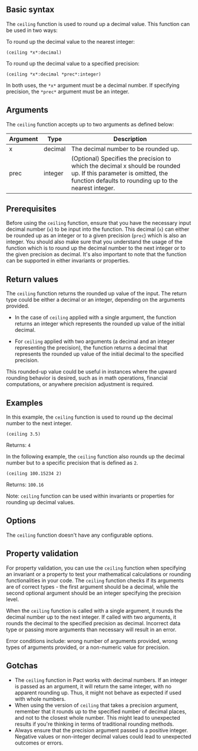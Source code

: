 ## Basic syntax

The `ceiling` function is used to round up a decimal value. This function can be used in two ways:

To round up the decimal value to the nearest integer:

```pact
(ceiling *x*:decimal)
```

To round up the decimal value to a specified precision:

```pact
(ceiling *x*:decimal *prec*:integer)
```

In both uses, the `*x*` argument must be a decimal number. If specifying precision, the `*prec*` argument must be an integer.


## Arguments

The `ceiling` function accepts up to two arguments as defined below:

| Argument | Type | Description |
| --- | --- | --- |
| x | decimal | The decimal number to be rounded up. |
| prec | integer | (Optional) Specifies the precision to which the decimal x should be rounded up. If this parameter is omitted, the function defaults to rounding up to the nearest integer. |

## Prerequisites

Before using the `ceiling` function, ensure that you have the necessary input decimal number (`x`) to be input into the function. This decimal (`x`) can either be rounded up as an integer or to a given precision (`prec`) which is also an integer. You should also make sure that you understand the usage of the function which is to round up the decimal number to the next integer or to the given precision as decimal. It's also important to note that the function can be supported in either invariants or properties.

## Return values

The `ceiling` function returns the rounded up value of the input. The return type could be either a decimal or an integer, depending on the arguments provided.

- In the case of `ceiling` applied with a single argument, the function returns an integer which represents the rounded up value of the initial decimal.

- For `ceiling` applied with two arguments (a decimal and an integer representing the precision), the function returns a decimal that represents the rounded up value of the initial decimal to the specified precision.

This rounded-up value could be useful in instances where the upward rounding behavior is desired, such as in math operations, financial computations, or anywhere precision adjustment is required.

## Examples

In this example, the `ceiling` function is used to round up the decimal number to the next integer.   

```pact
(ceiling 3.5)
```
Returns: `4` 

In the following example, the `ceiling` function also rounds up the decimal number but to a specific precision that is defined as `2`.

```pact
(ceiling 100.15234 2)
```
Returns: `100.16`

Note: `ceiling` function can be used within invariants or properties for rounding up decimal values.

## Options

The `ceiling` function doesn't have any configurable options.

## Property validation

For property validation, you can use the `ceiling` function when specifying an invariant or a property to test your mathematical calculations or rounding functionalities in your code. The `ceiling` function checks if its arguments are of correct types - the first argument should be a decimal, while the second optional argument should be an integer specifying the precision level. 

When the `ceiling` function is called with a single argument, it rounds the decimal number up to the next integer. If called with two arguments, it rounds the decimal to the specified precision as decimal. Incorrect data type or passing more arguments than necessary will result in an error.

Error conditions include: wrong number of arguments provided, wrong types of arguments provided, or a non-numeric value for precision.

## Gotchas

- The `ceiling` function in Pact works with decimal numbers. If an integer is passed as an argument, it will return the same integer, with no apparent rounding up. Thus, it might not behave as expected if used with whole numbers. 
- When using the version of `ceiling` that takes a precision argument, remember that it rounds up to the specified number of decimal places, and not to the closest whole number. This might lead to unexpected results if you're thinking in terms of traditional rounding methods. 
- Always ensure that the precision argument passed is a positive integer. Negative values or non-integer decimal values could lead to unexpected outcomes or errors.

